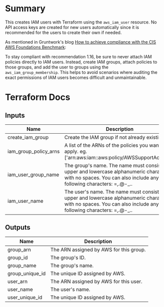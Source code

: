 # Summary

This creates IAM users with Terraform using the `aws_iam_user` resource. No API access keys are created for new users automatically since it is recommended for the users to create their own if needed.

As mentioned in Gruntwork's blog [How to achieve compliance with the CIS AWS Foundations Benchmark](1):

To stay compliant with recommendation 1.16, be sure to never attach IAM policies directly to IAM users. Instead, create IAM groups, attach policies to those groups, and add the user to groups using the `aws_iam_group_membership`.
This helps to avoid scenarios where auditing the exact permissions of IAM users becomes difficult and unmaintainable.

[1]: https://gruntwork.io/guides/compliance/how-to-achieve-cis-benchmark-compliance/#identity-and-access-management-2

# Terraform Docs

<!-- BEGINNING OF PRE-COMMIT-TERRAFORM DOCS HOOK -->
## Inputs

| Name | Description | Type | Default | Required |
|------|-------------|:----:|:-----:|:-----:|
| create\_iam\_group | Create the IAM group if not already existing. | bool | `"false"` | no |
| iam\_group\_policy\_arns | A list of the ARNs of the policies you want to apply. eg. ['arn:aws:iam::aws:policy/AWSSupportAccess']. | list(string) | `[]` | no |
| iam\_user\_group\_name | The group's name. The name must consist of upper and lowercase alphanumeric characters with no spaces. You can also include any of the following characters: =,.@-_.. | string | n/a | yes |
| iam\_user\_name | The user's name. The name must consist of upper and lowercase alphanumeric characters with no spaces. You can also include any of the following characters: =,.@-_.. | string | n/a | yes |

## Outputs

| Name | Description |
|------|-------------|
| group\_arn | The ARN assigned by AWS for this group. |
| group\_id | The group's ID. |
| group\_name | The group's name. |
| group\_unique\_id | The unique ID assigned by AWS. |
| user\_arn | The ARN assigned by AWS for this user. |
| user\_name | The user's name. |
| user\_unique\_id | The unique ID assigned by AWS. |

<!-- END OF PRE-COMMIT-TERRAFORM DOCS HOOK -->
